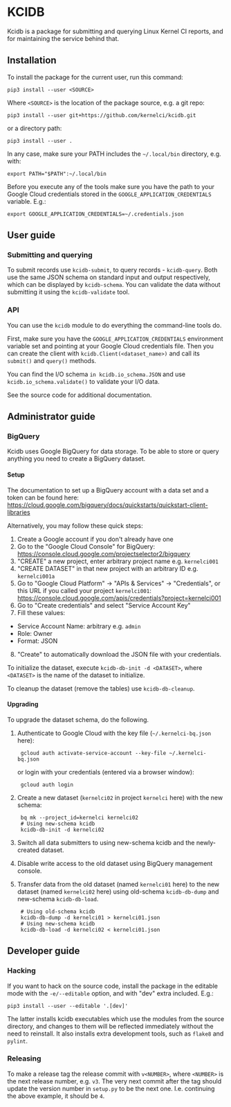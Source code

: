 KCIDB
=====

Kcidb is a package for submitting and querying Linux Kernel CI reports,
and for maintaining the service behind that.

Installation
------------

To install the package for the current user, run this command:

    pip3 install --user <SOURCE>

Where `<SOURCE>` is the location of the package source, e.g. a git repo:

    pip3 install --user git+https://github.com/kernelci/kcidb.git

or a directory path:

    pip3 install --user .

In any case, make sure your PATH includes the `~/.local/bin` directory, e.g.
with:

    export PATH="$PATH":~/.local/bin

Before you execute any of the tools make sure you have the path to your Google
Cloud credentials stored in the `GOOGLE_APPLICATION_CREDENTIALS` variable.
E.g.:

    export GOOGLE_APPLICATION_CREDENTIALS=~/.credentials.json

User guide
----------

### Submitting and querying

To submit records use `kcidb-submit`, to query records - `kcidb-query`.
Both use the same JSON schema on standard input and output respectively, which
can be displayed by `kcidb-schema`. You can validate the data without
submitting it using the `kcidb-validate` tool.

### API

You can use the `kcidb` module to do everything the command-line tools do.

First, make sure you have the `GOOGLE_APPLICATION_CREDENTIALS` environment
variable set and pointing at your Google Cloud credentials file. Then you can
create the client with `kcidb.Client(<dataset_name>)` and call its `submit()`
and `query()` methods.

You can find the I/O schema `in kcidb.io_schema.JSON` and use
`kcidb.io_schema.validate()` to validate your I/O data.

See the source code for additional documentation.

Administrator guide
-------------------

### BigQuery

Kcidb uses Google BigQuery for data storage. To be able to store or query
anything you need to create a BigQuery dataset.

#### Setup

The documentation to set up a BigQuery account with a data set and a token can
be found here:
https://cloud.google.com/bigquery/docs/quickstarts/quickstart-client-libraries

Alternatively, you may follow these quick steps:

1. Create a Google account if you don't already have one
2. Go to the "Google Cloud Console" for BigQuery: https://console.cloud.google.com/projectselector2/bigquery
3. "CREATE" a new project, enter arbitrary project name e.g. `kernelci001`
4. "CREATE DATASET" in that new project with an arbitrary ID e.g. `kernelci001a`
5. Go to "Google Cloud Platform" -> "APIs & Services" -> "Credentials",
   or this URL if you called your project `kernelci001`: https://console.cloud.google.com/apis/credentials?project=kernelci001
6. Go to "Create credentials" and select "Service Account Key"
7. Fill these values:
  * Service Account Name: arbitrary e.g. `admin`
  * Role: Owner
  * Format: JSON
8. "Create" to automatically download the JSON file with your credentials.

To initialize the dataset, execute `kcidb-db-init -d <DATASET>`, where
`<DATASET>` is the name of the dataset to initialize.

To cleanup the dataset (remove the tables) use `kcidb-db-cleanup`.

#### Upgrading

To upgrade the dataset schema, do the following.

1. Authenticate to Google Cloud with the key file (`~/.kernelci-bq.json`
   here):

        gcloud auth activate-service-account --key-file ~/.kernelci-bq.json

   or login with your credentials (entered via a browser window):

        gcloud auth login

2. Create a new dataset (`kernelci02` in project `kernelci` here) with the new
   schema:

        bq mk --project_id=kernelci kernelci02
        # Using new-schema kcidb
        kcidb-db-init -d kernelci02

3. Switch all data submitters to using new-schema kcidb and the newly-created
   dataset.

4. Disable write access to the old dataset using BigQuery management console.

5. Transfer data from the old dataset (named `kernelci01` here) to the new
   dataset (named `kernelci02` here) using old-schema `kcidb-db-dump` and
   new-schema `kcidb-db-load`.

        # Using old-schema kcidb
        kcidb-db-dump -d kernelci01 > kernelci01.json
        # Using new-schema kcidb
        kcidb-db-load -d kernelci02 < kernelci01.json

Developer guide
---------------

### Hacking

If you want to hack on the source code, install the package in the editable
mode with the `-e/--editable` option, and with "dev" extra included. E.g.:

    pip3 install --user --editable '.[dev]'

The latter installs kcidb executables which use the modules from the source
directory, and changes to them will be reflected immediately without the need
to reinstall. It also installs extra development tools, such as `flake8` and
`pylint`.

### Releasing

To make a release tag the release commit with `v<NUMBER>`, where `<NUMBER>` is
the next release number, e.g. `v3`. The very next commit after the tag should
update the version number in `setup.py` to be the next one. I.e. continuing
the above example, it should be `4`.
